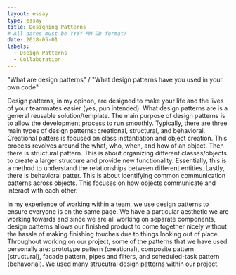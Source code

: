 ```yaml
---
layout: essay
type: essay
title: Designing Patterns
# All dates must be YYYY-MM-DD format!
date: 2018-05-01
labels:
  - Dseign Patterns
  - Collaboration
---
```

"What are design patterns" / "What design patterns have you used in your own code"

Design patterns, in my opinon, are designed to make your life and the lives of your teammates easier (yes, pun intended). What design patterns are is a general reusable solution/template. The main purpose of design patterns is to allow the development process to run smoothly. Typically, there are three main types of design patterns: creational, structural, and behavioral. Creational patters is focused on class instantiation and object creation. This process revolves around the what, who, when, and how of an object. Then there is structural pattern. This is about organizing different classes/objects to create a larger structure and provide new functionality. Essentially, this is a method to understand the relationships between different entities. Lastly, there is behavioral patter. This is about identifying common communication patterns across objects. This focuses on how objects communicate and interact with each other.

In my experience of working within a team, we use design patterns to ensure everyone is on the same page. We have a particular aesthetic we are working towards and since we are all working on separate components, design patterns allows our finished product to come together nicely without the hassle of making finishing touches due to things looking out of place. Throughout working on our project, some of the patterns that we have used personally are: prototype pattern (creational), composite pattern (structural), facade pattern, pipes and filters, and scheduled-task pattern (behavorial). We used many strucutral design patterns within our project.
